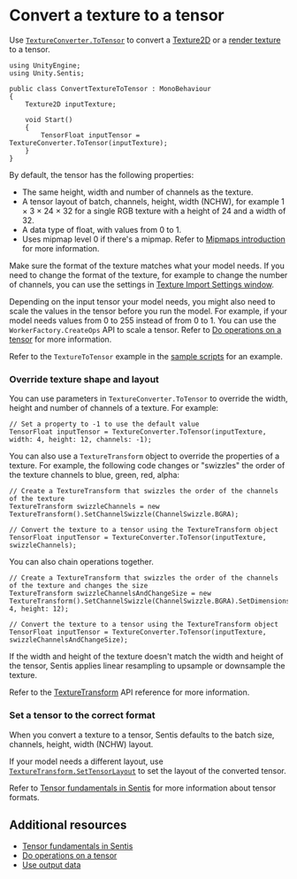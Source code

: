 # Convert a texture to a tensor

Use [`TextureConverter.ToTensor`](xref:Unity.Sentis.TextureConverter.ToTensor(UnityEngine.Texture,Unity.Sentis.TextureTransform)) to convert a [Texture2D](https://docs.unity3d.com/ScriptReference/Texture2D.html) or a [render texture](https://docs.unity3d.com/ScriptReference/RenderTexture.html) to a tensor.

```
using UnityEngine;
using Unity.Sentis;

public class ConvertTextureToTensor : MonoBehaviour
{
    Texture2D inputTexture;

    void Start()
    {
        TensorFloat inputTensor = TextureConverter.ToTensor(inputTexture);        
    }
}
```

By default, the tensor has the following properties:

- The same height, width and number of channels as the texture.
- A tensor layout of batch, channels, height, width (NCHW), for example 1 × 3 × 24 × 32 for a single RGB texture with a height of 24 and a width of 32.
- A data type of float, with values from 0 to 1.
- Uses mipmap level 0 if there's a mipmap. Refer to [Mipmaps introduction](https://docs.unity3d.com/Documentation/Manual/texture-mipmaps-introduction.html) for more information.

Make sure the format of the texture matches what your model needs. If you need to change the format of the texture, for example to change the number of channels, you can use the settings in [Texture Import Settings window](https://docs.unity3d.com/Documentation/Manual/class-TextureImporter.html).

Depending on the input tensor your model needs, you might also need to scale the values in the tensor before you run the model. For example, if your model needs values from 0 to 255 instead of from 0 to 1. You can use the `WorkerFactory.CreateOps` API to scale a tensor. Refer to [Do operations on a tensor](do-complex-tensor-operations.md) for more information.

Refer to the `TextureToTensor` example in the [sample scripts](package-samples.md) for an example.

### Override texture shape and layout

You can use parameters in `TextureConverter.ToTensor` to override the width, height and number of channels of a texture. For example:

```
// Set a property to -1 to use the default value
TensorFloat inputTensor = TextureConverter.ToTensor(inputTexture, width: 4, height: 12, channels: -1);
```

You can also use a `TextureTransform` object to override the properties of a texture. For example, the following code changes or "swizzles" the order of the texture channels to blue, green, red, alpha:

```
// Create a TextureTransform that swizzles the order of the channels of the texture
TextureTransform swizzleChannels = new TextureTransform().SetChannelSwizzle(ChannelSwizzle.BGRA);

// Convert the texture to a tensor using the TextureTransform object
TensorFloat inputTensor = TextureConverter.ToTensor(inputTexture, swizzleChannels);
``` 

You can also chain operations together.

```
// Create a TextureTransform that swizzles the order of the channels of the texture and changes the size
TextureTransform swizzleChannelsAndChangeSize = new TextureTransform().SetChannelSwizzle(ChannelSwizzle.BGRA).SetDimensions(width: 4, height: 12);

// Convert the texture to a tensor using the TextureTransform object
TensorFloat inputTensor = TextureConverter.ToTensor(inputTexture, swizzleChannelsAndChangeSize);
```

If the width and height of the texture doesn't match the width and height of the tensor, Sentis applies linear resampling to upsample or downsample the texture.

Refer to the [TextureTransform](xref:Unity.Sentis.TextureTransform) API reference for more information.

### Set a tensor to the correct format

When you convert a texture to a tensor, Sentis defaults to the batch size, channels, height, width (NCHW) layout.

If your model needs a different layout, use [`TextureTransform.SetTensorLayout`](xref:Unity.Sentis.TextureTransform.SetTensorLayout(Unity.Sentis.TensorLayout)) to set the layout of the converted tensor.

Refer to [Tensor fundamentals in Sentis](tensor-fundamentals.md) for more information about tensor formats.

## Additional resources

- [Tensor fundamentals in Sentis](tensor-fundamentals.md)
- [Do operations on a tensor](do-complex-tensor-operations.md)
- [Use output data](use-model-output.md)
